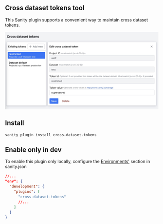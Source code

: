 ## Cross dataset tokens tool

This Sanity plugin supports a convenient way to maintain cross dataset tokens.

![Screenshot](./screenshot.jpg)
## Install

```
sanity plugin install cross-dataset-tokens
```

## Enable only in dev

To enable this plugin only locally, configure the [Environments'](https://www.sanity.io/docs/sanity-json#933842c25dea) section in sanity.json   
```json
//...
"env": {
  "development": {
    "plugins": [
      "cross-dataset-tokens"
      //...
    ]
  }
}
```
